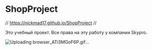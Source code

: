 # ShopProject
//
https://nickmad17.github.io/ShopProject
//


Это учебный проект. Все права на эту работу у компании Skypro.

![Uploading browser_ATi3MGoF6P.gif…]()

